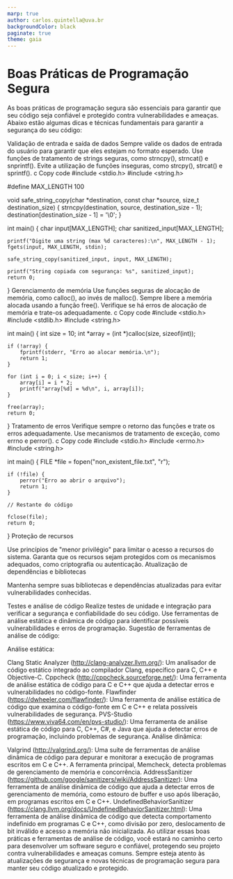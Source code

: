 ```yaml
---
marp: true
author: carlos.quintella@uva.br
backgroundColor: black
paginate: true
theme: gaia
---
```


<!-- class: invert -->
<!-- _class: lead -->
<!-- _color: white -->

# Boas Práticas de Programação Segura #

As boas práticas de programação segura são essenciais para garantir que seu código seja confiável e protegido contra vulnerabilidades e ameaças. Abaixo estão algumas dicas e técnicas fundamentais para garantir a segurança do seu código:

Validação de entrada e saída de dados
Sempre valide os dados de entrada do usuário para garantir que eles estejam no formato esperado.
Use funções de tratamento de strings seguras, como strncpy(), strncat() e snprintf().
Evite a utilização de funções inseguras, como strcpy(), strcat() e sprintf().
c
Copy code
#include <stdio.h>
#include <string.h>

#define MAX_LENGTH 100

void safe_string_copy(char *destination, const char *source, size_t destination_size) {
    strncpy(destination, source, destination_size - 1);
    destination[destination_size - 1] = '\0';
}

int main() {
    char input[MAX_LENGTH];
    char sanitized_input[MAX_LENGTH];

    printf("Digite uma string (max %d caracteres):\n", MAX_LENGTH - 1);
    fgets(input, MAX_LENGTH, stdin);

    safe_string_copy(sanitized_input, input, MAX_LENGTH);

    printf("String copiada com segurança: %s", sanitized_input);
    return 0;
}
Gerenciamento de memória
Use funções seguras de alocação de memória, como calloc(), ao invés de malloc().
Sempre libere a memória alocada usando a função free().
Verifique se há erros de alocação de memória e trate-os adequadamente.
c
Copy code
#include <stdio.h>
#include <stdlib.h>
#include <string.h>

int main() {
    int size = 10;
    int *array = (int *)calloc(size, sizeof(int));

    if (!array) {
        fprintf(stderr, "Erro ao alocar memória.\n");
        return 1;
    }

    for (int i = 0; i < size; i++) {
        array[i] = i * 2;
        printf("array[%d] = %d\n", i, array[i]);
    }

    free(array);
    return 0;
}
Tratamento de erros
Verifique sempre o retorno das funções e trate os erros adequadamente.
Use mecanismos de tratamento de exceção, como errno e perror().
c
Copy code
#include <stdio.h>
#include <errno.h>
#include <string.h>

int main() {
    FILE *file = fopen("non_existent_file.txt", "r");

    if (!file) {
        perror("Erro ao abrir o arquivo");
        return 1;
    }

    // Restante do código

    fclose(file);
    return 0;
}
Proteção de recursos

Use princípios de "menor privilégio" para limitar o acesso a recursos do sistema.
Garanta que os recursos sejam protegidos com os mecanismos adequados, como criptografia ou autenticação.
Atualização de dependências e bibliotecas

Mantenha sempre suas bibliotecas e dependências atualizadas para evitar vulnerabilidades conhecidas.


Testes e análise de código
Realize testes de unidade e integração para verificar a segurança e confiabilidade do seu código.
Use ferramentas de análise estática e dinâmica de código para identificar possíveis vulnerabilidades e erros de programação.
Sugestão de ferramentas de análise de código:

Análise estática:

Clang Static Analyzer (http://clang-analyzer.llvm.org/): Um analisador de código estático integrado ao compilador Clang, específico para C, C++ e Objective-C.
Cppcheck (http://cppcheck.sourceforge.net/): Uma ferramenta de análise estática de código para C e C++ que ajuda a detectar erros e vulnerabilidades no código-fonte.
Flawfinder (https://dwheeler.com/flawfinder/): Uma ferramenta de análise estática de código que examina o código-fonte em C e C++ e relata possíveis vulnerabilidades de segurança.
PVS-Studio (https://www.viva64.com/en/pvs-studio/): Uma ferramenta de análise estática de código para C, C++, C#, e Java que ajuda a detectar erros de programação, incluindo problemas de segurança.
Análise dinâmica:

Valgrind (http://valgrind.org/): Uma suíte de ferramentas de análise dinâmica de código para depurar e monitorar a execução de programas escritos em C e C++. A ferramenta principal, Memcheck, detecta problemas de gerenciamento de memória e concorrência.
AddressSanitizer (https://github.com/google/sanitizers/wiki/AddressSanitizer): Uma ferramenta de análise dinâmica de código que ajuda a detectar erros de gerenciamento de memória, como estouro de buffer e uso após liberação, em programas escritos em C e C++.
UndefinedBehaviorSanitizer (https://clang.llvm.org/docs/UndefinedBehaviorSanitizer.html): Uma ferramenta de análise dinâmica de código que detecta comportamento indefinido em programas C e C++, como divisão por zero, deslocamento de bit inválido e acesso a memória não inicializada.
Ao utilizar essas boas práticas e ferramentas de análise de código, você estará no caminho certo para desenvolver um software seguro e confiável, protegendo seu projeto contra vulnerabilidades e ameaças comuns. Sempre esteja atento às atualizações de segurança e novas técnicas de programação segura para manter seu código atualizado e protegido.

